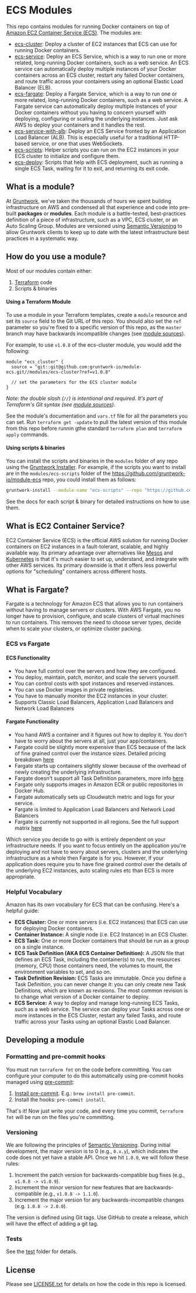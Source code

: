 # ECS Modules

This repo contains modules for running Docker containers on top of [Amazon EC2 Container Service
(ECS)](https://aws.amazon.com/ecs/). The modules are:
    
* [ecs-cluster](/modules/ecs-cluster): Deploy a cluster of EC2 instances that ECS can use for running Docker
  containers.
* [ecs-service](/modules/ecs-service): Deploy an ECS Service, which is a way to run one or more related, long-running
  Docker containers, such as a web service. An ECS service can automatically deploy multiple instances of your Docker
  containers across an ECS cluster, restart any failed Docker containers, and route traffic across your containers
  using an optional Elastic Load Balancer (ELB).
* [ecs-fargate](/modules/ecs-fargate): Deploy a Fargate Service, which is a way to run one or more related, long-running
  Docker containers, such as a web service. A Fargate service can automatically deploy multiple instances of your Docker
  containers without you having to concern yourself with deploying, configuring or scaling the underlying instances. Just
  ask AWS to deploy your containers and it handles the rest.
* [ecs-service-with-alb](/modules/ecs-service-with-alb): Deploy an ECS Service fronted by an Application Load Balancer
  (ALB). This is especially useful for a traditional HTTP-based service, or one that uses WebSockets.
* [ecs-scripts](/modules/ecs-scripts): Helper scripts you can run on the EC2 instances in your ECS cluster to
  initialize and configure them.
* [ecs-deploy](/modules/ecs-deploy): Scripts that help with ECS deployment, such as running a single ECS Task, waiting
  for it to exit, and returning its exit code.

## What is a module?

At [Gruntwork](http://www.gruntwork.io), we've taken the thousands of hours we spent building infrastructure on AWS and
condensed all that experience and code into pre-built **packages** or **modules**. Each module is a battle-tested,
best-practices definition of a piece of infrastructure, such as a VPC, ECS cluster, or an Auto Scaling Group. Modules
are versioned using [Semantic Versioning](http://semver.org/) to allow Gruntwork clients to keep up to date with the
latest infrastructure best practices in a systematic way.

## How do you use a module?

Most of our modules contain either:

1. [Terraform](https://www.terraform.io/) code
1. Scripts & binaries

#### Using a Terraform Module

To use a module in your Terraform templates, create a `module` resource and set its `source` field to the Git URL of
this repo. You should also set the `ref` parameter so you're fixed to a specific version of this repo, as the `master`
branch may have backwards incompatible changes (see [module
sources](https://www.terraform.io/docs/modules/sources.html)).

For example, to use `v1.0.8` of the ecs-cluster module, you would add the following:

```hcl
module "ecs_cluster" {
  source = "git::git@github.com:gruntwork-io/module-ecs.git//modules/ecs-cluster?ref=v1.0.8"

  // set the parameters for the ECS cluster module
}
```

*Note: the double slash (`//`) is intentional and required. It's part of Terraform's Git syntax (see [module
sources](https://www.terraform.io/docs/modules/sources.html)).*

See the module's documentation and `vars.tf` file for all the parameters you can set. Run `terraform get -update` to
pull the latest version of this module from this repo before runnin gthe standard  `terraform plan` and
`terraform apply` commands.

#### Using scripts & binaries

You can install the scripts and binaries in the `modules` folder of any repo using the [Gruntwork
Installer](https://github.com/gruntwork-io/gruntwork-installer). For example, if the scripts you want to install are
in the `modules/ecs-scripts` folder of the https://github.com/gruntwork-io/module-ecs repo, you could install them
as follows:

```bash
gruntwork-install --module-name "ecs-scripts" --repo "https://github.com/gruntwork-io/module-ecs" --tag "0.0.1"
```

See the docs for each script & binary for detailed instructions on how to use them.

## What is EC2 Container Service?

EC2 Container Service (ECS) is the official AWS solution for running Docker containers on EC2 instances in a
fault-tolerant, scalable, and highly available way. Its primary advantage over alternatives like
[Mesos](http://mesos.apache.org/) and [Kubernetes](http://kubernetes.io/) is that it's much easier to set up,
understand, and integrate with other AWS services. Its primary downside is that it offers less powerful options for
"scheduling" containers across different hosts.

## What is Fargate?

Fargate is a technology for Amazon ECS that allows you to run containers without having to manage servers or clusters. With AWS Fargate, you no longer have to provision, configure, and scale clusters of virtual machines to run containers. This removes the need to choose server types, decide when to scale your clusters, or optimize cluster packing.

### ECS vs Fargate

#### ECS Functionality

- You have full control over the servers and how they are configured.
- You deploy, maintain, patch, monitor, and scale the servers yourself.
- You can control costs with spot instances and reserved instances.
- You can use Docker images in private registeries.
- You have to manually monitor the EC2 instances in your cluster.
- Supports Classic Load Balancers, Application Load Balancers and Network Load Balancers

#### Fargate Functionality

- You hand AWS a container and it figures out how to deploy it. You don't have to worry about the servers at all, just your app/containers.
- Fargate could be slightly more expensive than ECS because of the lack of fine grained control over the instance sizes. Detailed pricing breakdown [here](https://aws.amazon.com/fargate/pricing/)
- Fargate starts up containers slightly slower because of the overhead of newly creating the underlying infrastructure.
- Fargate doesn't support all Task Definition parameters, more info [here](https://docs.aws.amazon.com/AmazonECS/latest/developerguide/AWS_Fargate.html#fargate-task-defs)
- Fargate only supports images in Amazon ECR or public repositories in Docker Hub.
- Fargate automatically sets up Cloudwatch metric and logs for your service.
- Fargate is limited to Application Load Balancers and Network Load Balancers
- Fargate is currently not supported in all regions. See the full support matrix [here](https://aws.amazon.com/about-aws/global-infrastructure/regional-product-services/)


Which service you decide to go with is entirely dependent on your infrastructure needs. If you want to focus entirely on the application you're deploying and not have to worry about servers, clusters and the underlying infrastructure as a whole then Fargate is for you. However, if your application does require you to have fine grained control over the details of the underlying EC2 instances, auto scaling rules etc than ECS is more appropriate.

### Helpful Vocabulary

Amazon has its own vocabulary for ECS that can be confusing. Here's a helpful guide:

- **ECS Cluster:** One or more servers (i.e. EC2 instances) that ECS can use for deploying Docker containers.
- **Container Instance:** A single node (i.e. EC2 Instance) in an ECS Cluster.
- **ECS Task:** One or more Docker containers that should be run as a group on a single instance.
- **ECS Task Definition (AKA ECS Container Definition):** A JSON file that defines an ECS Task, including the
  container(s) to run, the resources (memory, CPU) those containers need, the volumes to mount, the environment
  variables to set, and so on.
- **Task Definition Revision:** ECS Tasks are immutable. Once you define a Task Definition, you can never change it:
  you can only create new Task Definitions, which are known as revisions. The most common revision is to change what
  version of a Docker container to deploy.
- **ECS Service:** A way to deploy and manage long-running ECS Tasks, such as a web service. The service can deploy
  your Tasks across one or more instances in the ECS Cluster, restart any failed Tasks, and route traffic across your
  Tasks using an optional Elastic Load Balancer.

## Developing a module

### Formatting and pre-commit hooks

You must run `terraform fmt` on the code before committing. You can configure your computer to do this automatically 
using pre-commit hooks managed using [pre-commit](http://pre-commit.com/):

1. [Install pre-commit](http://pre-commit.com/#install). E.g.: `brew install pre-commit`.
1. Install the hooks: `pre-commit install`.

That's it! Now just write your code, and every time you commit, `terraform fmt` will be run on the files you're 
committing.

### Versioning

We are following the principles of [Semantic Versioning](http://semver.org/). During initial development, the major
version is to 0 (e.g., `0.x.y`), which indicates the code does not yet have a stable API. Once we hit `1.0.0`, we will
follow these rules:

1. Increment the patch version for backwards-compatible bug fixes (e.g., `v1.0.8 -> v1.0.9`).
2. Increment the minor version for new features that are backwards-compatible (e.g., `v1.0.8 -> 1.1.0`).
3. Increment the major version for any backwards-incompatible changes (e.g. `1.0.8 -> 2.0.0`).

The version is defined using Git tags.  Use GitHub to create a release, which will have the effect of adding a git tag.

### Tests

See the [test](/test) folder for details.

## License

Please see [LICENSE.txt](/LICENSE.txt) for details on how the code in this repo is licensed.